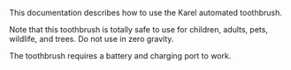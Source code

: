 This documentation describes how to use the Karel automated
toothbrush.

Note that this toothbrush is totally safe to use for children,
adults, pets, wildlife, and trees. Do not use in zero gravity.

The toothbrush requires a battery and charging port to work.
